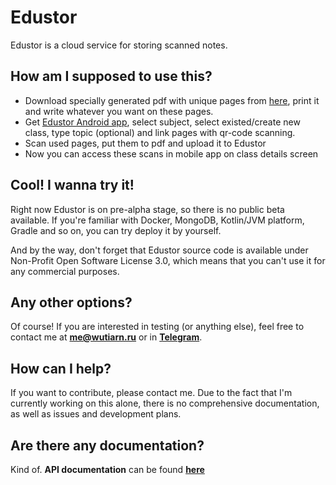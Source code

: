 # Edustor

Edustor is a cloud service for storing scanned notes.

## How am I supposed to use this?

* Download specially generated pdf with unique pages from [here](https://edustor.ru/pdf), print it and write whatever 
  you want on these pages. 
* Get [Edustor Android app](https://gitlab.com/edustor/android), select subject, select existed/create new class,
  type topic (optional) and link pages with qr-code scanning.
* Scan used pages, put them to pdf and upload it to Edustor
* Now you can access these scans in mobile app on class details screen

## Cool! I wanna try it!

Right now Edustor is on pre-alpha stage, so there is no public beta available. If you're familiar with Docker, MongoDB,
 Kotlin/JVM platform, Gradle and so on, you can try deploy it by yourself.
 
And by the way, don't forget that Edustor source code is available under Non-Profit Open Software License 3.0, which
 means that you can't use it for any commercial purposes.
 
## Any other options? 
 
 Of course! If you are interested in testing (or anything else), feel free to contact me at **me@wutiarn.ru** or 
 in [**Telegram**](https://telegram.me/wutiarn).
 
## How can I help?

If you want to contribute, please contact me. Due to the fact that I'm currently working on this alone, there is no 
comprehensive documentation, as well as issues and development plans.

## Are there any documentation?

Kind of. **API documentation** can be found [**here**](https://gitlab.com/edustor/core/wikis/api/index)